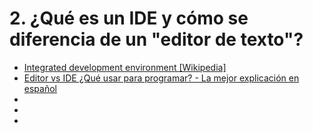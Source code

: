 # 2. ¿Qué es un IDE y cómo se diferencia de un "editor de texto"?

- [Integrated development environment [Wikipedia]](https://en.wikipedia.org/wiki/Integrated_development_environment)
- [Editor vs IDE ¿Qué usar para programar? - La mejor explicación en español](https://www.youtube.com/watch?v=dx_sfmbV-bo)
-
-
-
